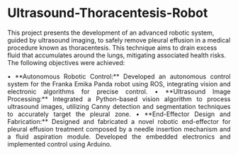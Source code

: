 # Ultrasound-Thoracentesis-Robot
This project presents the development of an advanced robotic system, guided by ultrasound imaging, to safely remove pleural effusion in a medical procedure known as thoracentesis. This technique aims to drain excess fluid that accumulates around the lungs, mitigating associated health risks. The following objectives were achieved:

<div style="text-align: justify;">
• **Autonomous Robotic Control:** Developed an autonomous control system for the Franka Emika Panda robot using ROS, integrating vision and electronic algorithms for precise control.  
• **Ultrasound Image Processing:** Integrated a Python-based vision algorithm to process ultrasound images, utilizing Canny detection and segmentation techniques to accurately target the pleural zone.  
• **End-Effector Design and Fabrication:** Designed and fabricated a novel robotic end-effector for pleural effusion treatment composed by a needle insertion mechanism and a fluid aspiration module. Developed the embedded electronics and implemented control using Arduino.
</div>

